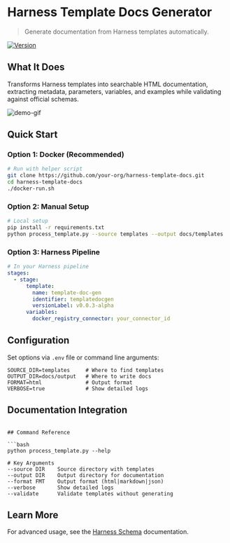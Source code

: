 # Harness Template Docs Generator

> Generate documentation from Harness templates automatically.

[![Version](https://img.shields.io/badge/version-0.0.3--alpha-blue)](https://hub.docker.com/repository/docker/ka1ne/template-doc-gen/tags/0.0.3-alpha/sha256:af1c5885d18f1b3e7d758da1427cb890005af62d05cb28a9f218766d39b0ff9e)

## What It Does

Transforms Harness templates into searchable HTML documentation, extracting metadata, parameters, variables, and examples while validating against official schemas.

![demo-gif](https://github.com/user-attachments/assets/c96991bf-9846-483b-8fc2-f5271d70926a)


## Quick Start

### Option 1: Docker (Recommended)

```bash
# Run with helper script
git clone https://github.com/your-org/harness-template-docs.git
cd harness-template-docs
./docker-run.sh
```

### Option 2: Manual Setup

```bash
# Local setup
pip install -r requirements.txt
python process_template.py --source templates --output docs/templates
```

### Option 3: Harness Pipeline

```yaml
# In your Harness pipeline
stages:
  - stage:
      template:
        name: template-doc-gen
        identifier: templatedocgen
        versionLabel: v0.0.3-alpha
      variables:
        docker_registry_connector: your_connector_id
```

## Configuration

Set options via `.env` file or command line arguments:

```
SOURCE_DIR=templates     # Where to find templates
OUTPUT_DIR=docs/output   # Where to write docs
FORMAT=html              # Output format
VERBOSE=true             # Show detailed logs
```

## Documentation Integration

```

## Command Reference

```bash
python process_template.py --help

# Key Arguments
--source DIR    Source directory with templates  
--output DIR    Output directory for documentation
--format FMT    Output format (html|markdown|json)
--verbose       Show detailed logs
--validate      Validate templates without generating
```

## Learn More

For advanced usage, see the [Harness Schema](https://github.com/harness/harness-schema) documentation.
